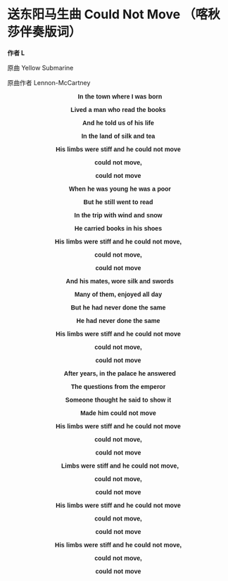 <head>
	<meta charset="utf-8">
	<meta name="viewport" content="width=device-width,initial-scale=1.0,maximum-scale=1.0,minimum-scale=1.0,user-scalable=no">
</head>

# 送东阳马生曲 Could Not Move （喀秋莎伴奏版词）

__作者 L__

原曲 Yellow Submarine

原曲作者 Lennon-McCartney

<div style="font-weight: bold;text-align: center;font-family: Georgia, sans-serif;">

&nbsp;
In the town where I was born  <br/>

Lived a man who read the books<br/>  

And he told us of his life<br/>


In the land of silk and tea<br/>

His limbs were stiff and he could not move<br/>

could not move,<br/>

could not move<br/>

&nbsp;
When he was young he was a poor<br/>

But he still went to read<br/>

In the trip with wind and snow<br/>

He carried books in his shoes<br/>

His limbs were stiff and he could not move,<br/>

could not move,<br/>

could not move<br/>

&nbsp;
And his mates, wore silk and swords<br/>

Many of them, enjoyed all day<br/>

But he had never done the same<br/>

He had never done the same<br/>

His limbs were stiff and he could not move<br/>

could not move,<br/>

could not move<br/>

&nbsp;
After years, in the palace he answered<br/>

The questions from the emperor<br/>

Someone thought he said to show it<br/>

Made him could not move<br/>

His limbs were stiff and he could not move<br/>

could not move,<br/>

could not move<br/>

&nbsp;
Limbs were stiff and he could not move,<br/>

could not move,<br/>

could not move<br/>

His limbs were stiff and he could not move<br/>

could not move,<br/>

could not move<br/>

His limbs were stiff and he could not move,<br/>

could not move,<br/>

could not move<br/>
</div>
